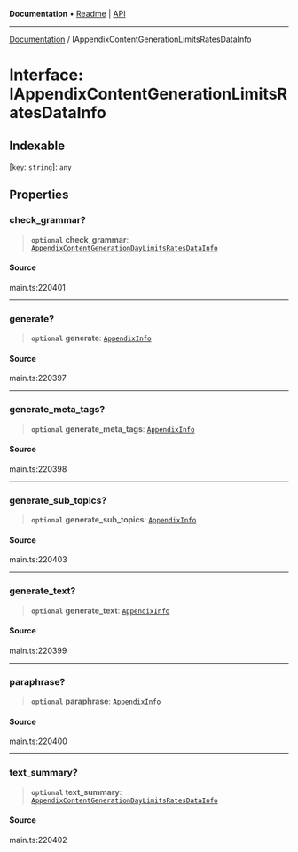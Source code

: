 **Documentation** • [Readme](../README.md) \| [API](../globals.md)

***

[Documentation](../README.md) / IAppendixContentGenerationLimitsRatesDataInfo

# Interface: IAppendixContentGenerationLimitsRatesDataInfo

## Indexable

 \[`key`: `string`\]: `any`

## Properties

### check\_grammar?

> **`optional`** **check\_grammar**: [`AppendixContentGenerationDayLimitsRatesDataInfo`](../classes/AppendixContentGenerationDayLimitsRatesDataInfo.md)

#### Source

main.ts:220401

***

### generate?

> **`optional`** **generate**: [`AppendixInfo`](../classes/AppendixInfo.md)

#### Source

main.ts:220397

***

### generate\_meta\_tags?

> **`optional`** **generate\_meta\_tags**: [`AppendixInfo`](../classes/AppendixInfo.md)

#### Source

main.ts:220398

***

### generate\_sub\_topics?

> **`optional`** **generate\_sub\_topics**: [`AppendixInfo`](../classes/AppendixInfo.md)

#### Source

main.ts:220403

***

### generate\_text?

> **`optional`** **generate\_text**: [`AppendixInfo`](../classes/AppendixInfo.md)

#### Source

main.ts:220399

***

### paraphrase?

> **`optional`** **paraphrase**: [`AppendixInfo`](../classes/AppendixInfo.md)

#### Source

main.ts:220400

***

### text\_summary?

> **`optional`** **text\_summary**: [`AppendixContentGenerationDayLimitsRatesDataInfo`](../classes/AppendixContentGenerationDayLimitsRatesDataInfo.md)

#### Source

main.ts:220402
